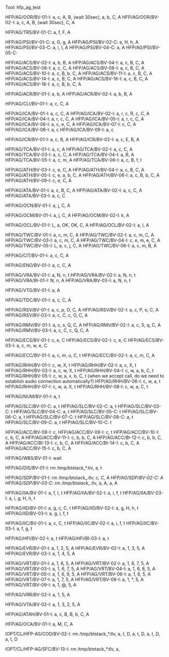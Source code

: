 Tool: hfp_ag_test

HFP/AG/OOR/BV-01-I: a, c, A, B, (wait 30sec), a, b, C, A
HFP/AG/OOR/BV-02-I: a, c, A, B, (wait 30sec), C, A

HFP/AG/TRS/BV-01-C: a, f, F, A

HFP/AG/PSI/BV-01-C: a, G, g, A
HFP/AG/PSI/BV-02-C: a, H, h, A
HFP/AG/PSI/BV-03-C: a, i, I, A
HFP/AG/PSI/BV-04-C: a, A
HFP/AG/PSI/BV-05-C:

HFP/AG/ACS/BV-02-I: a, b, B, A
HFP/AG/ACS/BV-04-I: a, c, B, C, A 
HFP/AG/ACS/BV-06-I: a, c, C, A
HFP/AG/ACS/BV-08-I: a, c, B, C, A
HFP/AG/ACS/BV-10-I: a, c, B, b, C, A
HFP/AG/ACS/BV-11-I: a, c, B, C, A
HFP/AG/ACS/BV-14-I: a, c, B, C, A
HFP/AG/ACS/BV-16-I: a, c, B, C, A
HFP/AG/ACS/BV-18-I: a, c, B, b, C, A

HFP/AG/ACR/BV-01-I: a, b, A
HFP/AG/ACR/BV-02-I: a, b, B, A

HFP/AG/CLI/BV-01-I: a, c, C, A

HFP/AG/ICA/BV-01-I: a, c, C, A
HFP/AG/ICA/BV-02-I: a, r, c, R, c, C, A
HFP/AG/ICA/BV-04-I: a, r, c, C, A
HFP/AG/ICA/BV-05-I: a, r, c, C, A 
HFP/AG/ICA/BV-06-I: a, c, e, C, A
HFP/AG/ICA/BV-07-I: c, C, A
HFP/AG/ICA/BV-08-I: a, c
HFP/AG/ICA/BV-09-I: a, c

HFP/AG/ICR/BV-01-I: a, c, B, A
HFP/AG/ICR/BV-02-I: a, c, E, B, A

HFP/AG/TCA/BV-01-I: a, c, A
HFP/AG/TCA/BV-02-I: a, c, C, A
HFP/AG/TCA/BV-03-I: a, c, C, A
HFP/AG/TCA/BV-04-I: a, B, A
HFP/AG/TCA/BV-05-I: a, c, m, A
HFP/AG/TCA/BV-06-I: a, c, B, f, t

HFP/AG/ATH/BV-03-I: c, e, C, A
HFP/AG/ATH/BV-04-I: a, c, B, C, A
HFP/AG/ATH/BV-05-I: c, e, a, b, C, A
HFP/AG/ATH/BV-06-I: a, c, B, b, C, A
HFP/AG/ATH/BV-09-I: c, e, C, A

HFP/AG/ATA/BV-01-I: a, c, B, C, A
HFP/AG/ATA/BV-02-I: a, c, C, A
HFP/AG/ATA/BV-03-I: a, c, C 

HFP/AG/OCN/BV-01-I: a, j, C, A

HFP/AG/OCM/BV-01-I: a, j, C, A 
HFP/AG/OCM/BV-02-I: k, A

HFP/AG/OCL/BV-01-I: L, a, OK, OK, C, A
HFP/AG/OCL/BV-02-I: a, l, A

HFP/AG/TWC/BV-01-I: a, c, m, C, A
HFP/AG/TWC/BV-02-I: a, c, m, C, A
HFP/AG/TWC/BV-03-I: a, c, m, C, A
HFP/AG/TWC/BV-04-I: c, e, m, e, C, A
HFP/AG/TWC/BV-05-I: L, a, c, j, C, A
HFP/AG/TWC/BV-06-I: a, c, m, B, A

HFP/AG/CIT/BV-01-I: a, c, C, A

HFP/AG/ENO/BV-01-I: a, c, C, A

HFP/AG/VRA/BV-01-I: a, N, n, t
HFP/AG/VRA/BV-02-I: a, N, n, t 
HFP/AG/VRA/BI-01-I: N, n, A
HFP/AG/VRA/BV-03-I: a, N, n, t 

HFP/AG/VTG/BV-01-I: a, A

HFP/AG/TDC/BV-01-I: a, c, C, A

HFP/AG/RSV/BV-01-I: a, c, p, O, C, A
HFP/AG/RSV/BV-02-I: a, c, P, o, C, A
HFP/AG/RSV/BV-03-I: a, c, C, c, O, C, A

HFP/AG/RMV/BV-01-I: a, c, s, Q, C, A
HFP/AG/RMV/BV-02-I: a, c, S, q, C, A
HFP/AG/RMV/BV-03-I: a, c, C, c, Q, C, A

HFP/AG/ECS/BV-01-I: c, e, C
HFP/AG/ECS/BV-02-I: c, e, C
HFP/AG/ECS/BV-03-I: a, c, m, w, e, C

HFP/AG/ECC/BV-01-I: a, c, m, u, C, t
HFP/AG/ECC/BV-02-I: a, c, m, C, A

HFP/AG/RHH/BV-01-I: c, w, X, t
HFP/AG/RHH/BV-02-I: a, c,  X, t
HFP/AG/RHH/BV-03-I: a, c, w, X, t
HFP/AG/RHH/BV-04-I: c, w, a, b, C, t 
HFP/AG/RHH/BV-05-I: c, w, a, x, b, C, t 
(when we accept call, do we need to establish audio connection automatically?)
HFP/AG/RHH/BV-06-I: c, w, a, t
HFP/AG/RHH/BV-07-I: c, w, a, X, t
HFP/AG/RHH/BV-08-I: c, w, a, C, t

HFP/AG/NUM/BV-01-I: a, t

HFP/AG/SLC/BV-01-C: a, t
HFP/AG/SLC/BV-02-C: a, t
HFP/AG/SLC/BV-03-C: t 
HFP/AG/SLC/BV-04-C: a, t 
HFP/AG/SLC/BV-05-C: t 
HFP/AG/SLC/BV-06-C: a, t 
HFP/AG/SLC/BV-07-C: t 
HFP/AG/SLC/BV-08-C: a, t 
HFP/AG/SLC/BV-09-C: a, t 
HFP/AG/SLC/BV-10-C: t 

HFP/AG/ACC/BV-08-I: c, 
HFP/AG/ACC/BV-09-I: c, t 
HFP/AG/ACC/BV-10-I: c, b, C, A
HFP/AG/ACC/BV-11-I: c, b, b, C, A
HFP/AG/ACC/BI-12-I: c, b, b, C, A
HFP/AG/ACC/BI-13-I: c, b, C, A
HFP/AG/ACC/BI-14-I: c, b, C, A
HFP/AG/ACC/BV-15-I: c, b, C, A

HFP/AG/WBS/BV-01-I: wait

HFP/AG/DIS/BV-01-I: rm /tmp/btstack_*.tlv, a, t

HFP/AG/SDP/BV-01-I: rm /tmp/btstack_*.tlv, c, C, A
HFP/AG/SDP/BV-02-C: A
HFP/AG/SDP/BV-03-C: rm /tmp/btstack_*.tlv, a, A, a, A

HFP/AG/IIA/BV-01-I: a, f, I, t
HFP/AG/IIA/BV-02-I: a, i, f, t
HFP/AG/IIA/BV-03-I: a, i, g, H, h, t

HFP/AG/IID/BV-01-I: a, g, c, C, t
HFP/AG/IID/BV-02-I: a, g, H, h, t
HFP/AG/IID/BV-03-I: a, g, i, f, t

HFP/AG/IIC/BV-01-I: a, c, C, t
HFP/AG/IIC/BV-02-I: a, i, f, t
HFP/AG/IIC/BV-03-I: a, f, g, t

HFP/AG/HFI/BV-02-I: a, t
HFP/AG/HFI/BI-03-I: a, t

HFP/AG/EVR/BV-01-I: a, 1, 2, 5, A
HFP/AG/EVR/BV-02-I: a, 1, 3, 5, A
HFP/AG/EVR/BV-03-I: a, 1, 4, 5, A

HFP/AG/VRT/BV-01-I: a, 1, 6, 5, A
HFP/AG/VRT/BV-02-I: a, 1, 6, 7, 5, A
HFP/AG/VRT/BV-03-I: a, 1, 6, 7, 5, A
HFP/AG/VRT/BV-04-I: a, 1, 6, 8, 5, A
HFP/AG/VRT/BV-05-I: a, 1, 6, 9, 5, A
HFP/AG/VRT/BV-06-I: a, 1, 6, 5, A
HFP/AG/VRT/BV-07-I: a, 1, 7, 5, A
HFP/AG/VRT/BV-08-I: a, 1, *, 5, A
HFP/AG/VRT/BV-09-I: a, 1, @, 5, A

HFP/AG/VRR/BV-02-I: a, 1, 5, A

HFP/AG/VTA/BV-02-I: a, 1, 3, 2, 5, A

HFP/AG/ATAH/BV-01-I: a, c, B, B, b, C, A

HFP/AG/OCA/BV-01-I: a, M, C, A

IOPT/CL/HFP-AG/COD/BV-02-I: rm /tmp/btstack_*.tlv, a, t, D, a, t, D, a, t, D, a, t, D

IOPT/CL/HFP-AG/SFC/BV-13-I: rm /tmp/btstack_*.tlv, a, 